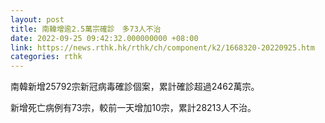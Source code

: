 ```yaml
---
layout: post
title: 南韓增逾2.5萬宗確診　多73人不治
date: 2022-09-25 09:42:32.000000000 +08:00
link: https://news.rthk.hk/rthk/ch/component/k2/1668320-20220925.htm
categories: rthk
---
```


南韓新增25792宗新冠病毒確診個案，累計確診超過2462萬宗。

新增死亡病例有73宗，較前一天增加10宗，累計28213人不治。
